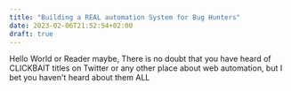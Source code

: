 ```yaml
---
title: "Building a REAL automation System for Bug Hunters"
date: 2023-02-06T21:52:54+02:00
draft: true
---
```


Hello World or Reader maybe, There is no doubt that you have heard of CLICKBAIT titles on Twitter or any other place about web automation, but I bet you haven't heard about them ALL

